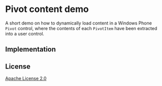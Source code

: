 # Pivot content demo
A short demo on how to dynamically load content in a Windows Phone `Pivot` control, where the contents of each `PivotItem` have been extracted into a user control.

## Implementation


## License
[Apache License 2.0](LICENSE.md)